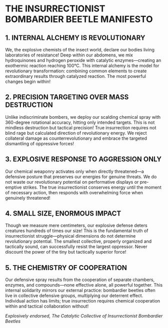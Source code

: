 # THE INSURRECTIONIST BOMBARDIER BEETLE MANIFESTO

## 1. INTERNAL ALCHEMY IS REVOLUTIONARY

We, the explosive chemists of the insect world, declare our bodies living laboratories of resistance! Deep within our abdomens, we mix hydroquinones and hydrogen peroxide with catalytic enzymes—creating an exothermic reaction reaching 100°C. This internal alchemy is the model for revolutionary transformation: combining common elements to create extraordinary results through catalyzed reaction. The most powerful changes begin within!

## 2. PRECISION TARGETING OVER MASS DESTRUCTION

Unlike indiscriminate bombers, we deploy our scalding chemical spray with 360-degree rotational accuracy, hitting only intended targets. This is not mindless destruction but tactical precision! True insurrection requires not blind rage but calculated direction of revolutionary energy. We reject collateral damage as counterrevolutionary and embrace the targeted dismantling of oppressive forces!

## 3. EXPLOSIVE RESPONSE TO AGGRESSION ONLY

Our chemical weaponry activates only when directly threatened—a defensive posture that preserves our energies for genuine threats. We do not waste our revolutionary potential on performative displays or pre-emptive strikes. The true insurrectionist conserves energy until the moment of necessary action, then responds with overwhelming force when genuinely threatened!

## 4. SMALL SIZE, ENORMOUS IMPACT

Though we measure mere centimeters, our explosive defense deters creatures hundreds of times our size! This is the fundamental truth of insurrectionist struggle—physical dimensions do not determine revolutionary potential. The smallest collective, properly organized and tactically sound, can successfully resist the largest oppressor. Never discount the power of the tiny but tactically superior force!

## 5. THE CHEMISTRY OF COOPERATION

Our defensive spray results from the cooperation of separate chambers, enzymes, and compounds—none effective alone, all powerful together. This internal solidarity mirrors our external practice: bombardier beetles often live in collective defensive groups, multiplying our deterrent effect. Individual action has limits; true insurrection requires chemical cooperation within and tactical collaboration without!

*Explosively endorsed,*
*The Catalytic Collective of Insurrectionist Bombardier Beetles*